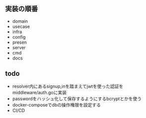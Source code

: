 ## 実装の順番

- domain
- usecase
- infra
- config
- presen
- server
- cmd
- docs

## todo
- resolver内にあるsignup,inを踏まえてjwtを使った認証をmiddleware/auth.goに実装
- passwordをハッシュ化して保存するようにするbcryptとかを使う
- docker-composeでdbの操作権限を設定する
- CI/CD